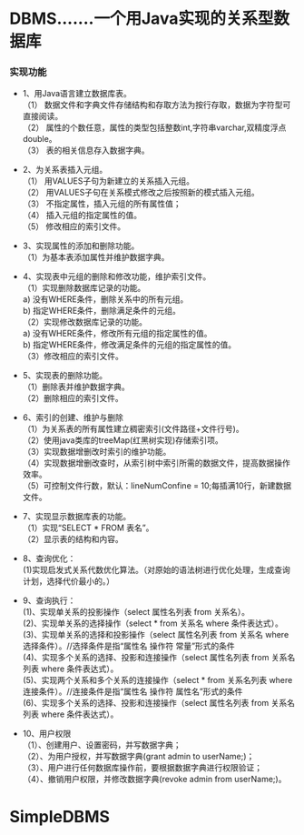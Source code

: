 # DBMS.......一个用Java实现的关系型数据库

### 实现功能
* 1、用Java语言建立数据库表。  
（1） 数据文件和字典文件存储结构和存取方法为按行存取，数据为字符型可直接阅读。  
（2） 属性的个数任意，属性的类型包括整数int,字符串varchar,双精度浮点double。  
（3） 表的相关信息存入数据字典。  

* 2、为关系表插入元组。  
（1） 用VALUES子句为新建立的关系插入元组。  
（2） 用VALUES子句在关系模式修改之后按照新的模式插入元组。  
（3） 不指定属性，插入元组的所有属性值；  
（4） 插入元组的指定属性的值。  
（5） 修改相应的索引文件。  

* 3、实现属性的添加和删除功能。  
（1）为基本表添加属性并维护数据字典。  

* 4、实现表中元组的删除和修改功能，维护索引文件。  
（1）实现删除数据库记录的功能。  
    a) 没有WHERE条件，删除关系中的所有元组。  
    b) 指定WHERE条件，删除满足条件的元组。  
（2）实现修改数据库记录的功能。  
    a) 没有WHERE条件，修改所有元组的指定属性的值。  
    b) 指定WHERE条件，修改满足条件的元组的指定属性的值。  
（3）修改相应的索引文件。  

* 5、实现表的删除功能。  
（1）删除表并维护数据字典。  
（2）删除相应的索引文件。  

* 6、索引的创建、维护与删除  
（1）为关系表的所有属性建立稠密索引(文件路径+文件行号)。  
（2）使用java类库的treeMap(红黑树实现)存储索引项。  
（3）实现数据增删改时索引的维护功能。  
（4）实现数据增删改查时，从索引树中索引所需的数据文件，提高数据操作效率。  
（5）可控制文件行数，默认：lineNumConfine = 10;每插满10行，新建数据文件。  

* 7、实现显示数据库表的功能。  
（1）实现“SELECT * FROM 表名”。  
（2）显示表的结构和内容。  

* 8、查询优化：  
(1)实现启发式关系代数优化算法。（对原始的语法树进行优化处理，生成查询计划，选择代价最小的。）  

* 9、查询执行：  
 (1)、实现单关系的投影操作（select 属性名列表 from 关系名）。  
 (2)、实现单关系的选择操作（select * from 关系名 where 条件表达式）。  
 (3)、实现单关系的选择和投影操作（select 属性名列表 from 关系名 where 选择条件）。//选择条件是指“属性名 操作符 常量”形式的条件  
 (4)、实现多个关系的选择、投影和连接操作（select 属性名列表 from 关系名列表 where 条件表达式）。  
 (5)、实现两个关系和多个关系的连接操作（select * from 关系名列表 where 连接条件）。//连接条件是指“属性名 操作符 属性名”形式的条件  
 (6)、实现多个关系的选择、投影和连接操作（select 属性名列表 from 关系名列表 where 条件表达式）。  

* 10、用户权限  
（1）、创建用户、设置密码，并写数据字典；  
（2）、为用户授权，并写数据字典(grant admin to userName;)；  
（3）、用户进行任何数据库操作前，要根据数据字典进行权限验证；  
（4）、撤销用户权限，并修改数据字典(revoke admin from userName;)。  

# SimpleDBMS
